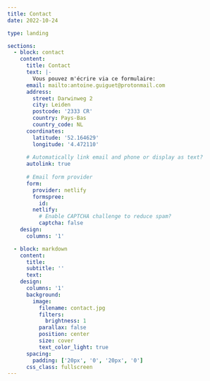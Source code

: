 ```yaml
---
title: Contact
date: 2022-10-24

type: landing

sections:
  - block: contact
    content:
      title: Contact
      text: |-
        Vous pouvez m'écrire via ce formulaire:
      email: mailto:antoine.guiguet@protonmail.com
      address:
        street: Darwinweg 2
        city: Leiden
        postcode: '2333 CR'
        country: Pays-Bas
        country_code: NL
      coordinates:
        latitude: '52.164629'
        longitude: '4.472110'
    
      # Automatically link email and phone or display as text?
      autolink: true
    
      # Email form provider
      form:
        provider: netlify
        formspree:
          id:
        netlify:
          # Enable CAPTCHA challenge to reduce spam?
          captcha: false
    design:
      columns: '1'

  - block: markdown
    content:
      title:
      subtitle: ''
      text:
    design:
      columns: '1'
      background:
        image: 
          filename: contact.jpg
          filters:
            brightness: 1
          parallax: false
          position: center
          size: cover
          text_color_light: true
      spacing:
        padding: ['20px', '0', '20px', '0']
      css_class: fullscreen
---
```

